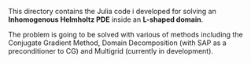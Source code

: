 This directory contains the Julia code i developed for solving an **Inhomogenous Helmholtz PDE** inside an **L-shaped domain**. 

The problem is going to be solved with various of methods including the Conjugate Gradient Method, Domain Decomposition (with SAP as a preconditioner to CG) and Multigrid (currently in development).
